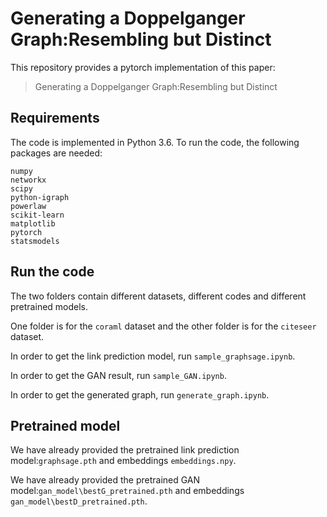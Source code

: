 # Generating a Doppelganger Graph:Resembling but Distinct

This repository provides a pytorch implementation of this paper:
> Generating a Doppelganger Graph:Resembling but Distinct


## Requirements

The code is implemented in Python 3.6. To run the code, the following packages are needed:

```
numpy
networkx
scipy
python-igraph
powerlaw
scikit-learn
matplotlib
pytorch
statsmodels
```

## Run the code
 
The two folders contain different datasets, different codes and different pretrained models.

One folder is for the `coraml` dataset and the other folder is for the `citeseer` dataset.
 
In order to get the link prediction model, run `sample_graphsage.ipynb`. 

In order to get the GAN result, run `sample_GAN.ipynb`.

In order to get the generated graph, run `generate_graph.ipynb`.

## Pretrained model

We have already provided the pretrained link prediction model:`graphsage.pth` and embeddings `embeddings.npy`.

We have already provided the pretrained GAN model:`gan_model\bestG_pretrained.pth` and embeddings `gan_model\bestD_pretrained.pth`.

